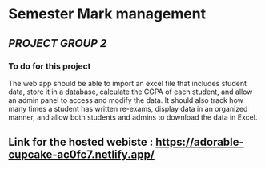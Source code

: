 # Semester Mark management  

## _PROJECT GROUP 2_
                      
### To do for this project

The web app should be able to import an excel file that includes student data, store it in a database, calculate the CGPA of each student, and allow an admin panel to access and modify the data. It should also track how many times a student has written re-exams, display data in an organized manner, and allow both students and admins to download the data in Excel.


## Link for the hosted webiste : https://adorable-cupcake-ac0fc7.netlify.app/
